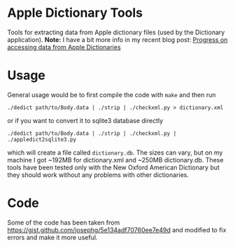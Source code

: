 # Apple Dictionary Tools
Tools for extracting data from Apple dictionary files (used by the Dictionary application).
**Note:** I have a bit more info in my recent blog post: [Progress on accessing data from Apple Dictionaries](https://jadedtuna.github.io/apple-dictionary/)

# Usage
General usage would be to first compile the code with `make` and then run

`./dedict path/to/Body.data | ./strip | ./checkxml.py > dictionary.xml`

or if you want to convert it to sqlite3 database directly

`./dedict path/to/Body.data | ./strip | ./checkxml.py | ./appledict2sqlite3.py`

which will create a file called `dictionary.db`. The sizes can vary, but on my
machine I got ~192MB for dictionary.xml and ~250MB dictionary.db. These tools have
been tested only with the New Oxford American Dictionary but they should work without
any problems with other dictionaries.

# Code
Some of the code has been taken from https://gist.github.com/josephg/5e134adf70760ee7e49d
and modified to fix errors and make it more useful.
